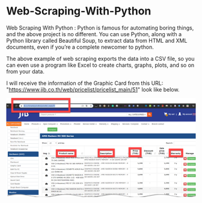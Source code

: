 # Web-Scraping-With-Python
 Web Scraping With Python : Python is famous for automating boring things, and the above project is no different. You can use Python, along with a Python library called Beautiful Soup, to extract data from HTML and XML documents, even if you’re a complete newcomer to python.

The above example of web scraping exports the data into a CSV file, so you can even use a program like Excel to create charts, graphs, plots, and so on from your data.

I will receive the information of the Graphic Card from this URL: "https://www.jib.co.th/web/pricelist/pricelist_main/51" look like below.

![get information form web](https://github.com/amornpan/Web-Scraping-With-Python/blob/master/2020-03-11_18-13-07.png)
